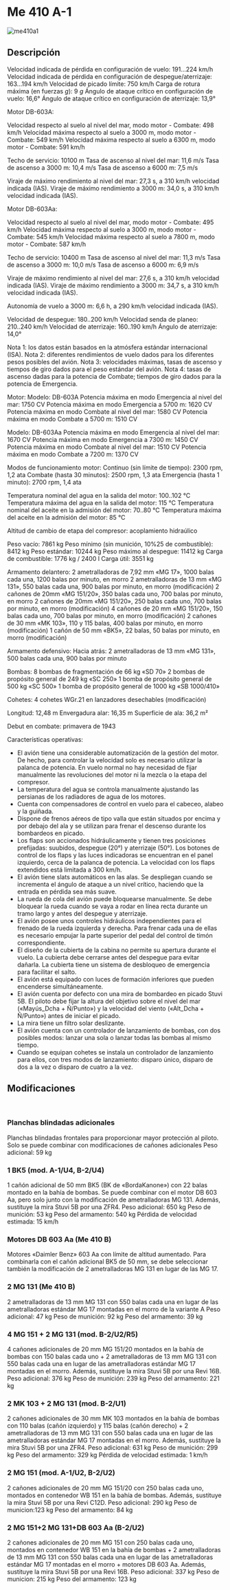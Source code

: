 # Me 410 A-1

![me410a1](../images/me410a1.png)

## Descripción

Velocidad indicada de pérdida en configuración de vuelo: 191...224 km/h
Velocidad indicada de pérdida en configuración de despegue/aterrizaje: 163...194 km/h
Velocidad de picado límite: 750 km/h
Carga de rotura máxima (en fuerzas <i>g</i>): 9 <i>g</i>
Ángulo de ataque crítico en configuración de vuelo: 16,6°
Ángulo de ataque crítico en configuración de aterrizaje: 13,9°

Motor DB-603A:

Velocidad respecto al suelo al nivel del mar, modo motor - Combate:  498 km/h
Velocidad máxima respecto al suelo a 3000 m, modo motor - Combate: 549 km/h
Velocidad máxima respecto al suelo a 6300 m, modo motor - Combate: 591 km/h

Techo de servicio: 10100 m
Tasa de ascenso al nivel del mar: 11,6 m/s
Tasa de ascenso a 3000 m: 10,4 m/s
Tasa de ascenso a 6000 m: 7,5 m/s

Viraje de máximo rendimiento al nivel del mar: 27,3 s, a 310 km/h velocidad indicada (IAS).
Viraje de máximo rendimiento a 3000 m: 34,0 s, a 310 km/h velocidad indicada (IAS).

Motor DB-603Aa:

Velocidad respecto al suelo al nivel del mar, modo motor - Combate:  495 km/h
Velocidad máxima respecto al suelo a 3000 m, modo motor - Combate: 545 km/h
Velocidad máxima respecto al suelo a 7800 m, modo motor - Combate: 587 km/h

Techo de servicio: 10400 m
Tasa de ascenso al nivel del mar: 11,3 m/s
Tasa de ascenso a 3000 m: 10,0 m/s
Tasa de ascenso a 6000 m: 6,9 m/s

Viraje de máximo rendimiento al nivel del mar: 27,6 s, a 310 km/h velocidad indicada (IAS).
Viraje de máximo rendimiento a 3000 m: 34,7 s, a 310 km/h velocidad indicada (IAS).

Autonomía de vuelo a 3000 m: 6,6 h, a 290 km/h velocidad indicada (IAS).

Velocidad de despegue: 180..200 km/h
Velocidad senda de planeo: 210..240 km/h
Velocidad de aterrizaje: 160..190 km/h
Ángulo de aterrizaje: 14,0°

Nota 1: los datos están basados en la atmósfera estándar internacional (ISA).
Nota 2: diferentes rendimientos de vuelo dados para los diferentes pesos posibles del avión.
Nota 3: velocidades máximas, tasas de ascenso y tiempos de giro dados para el peso estándar del avión.
Nota 4: tasas de ascenso dadas para la potencia de Combate; tiempos de giro dados para la potencia de Emergencia.

Motor:
Modelo: DB-603A
Potencia máxima en modo Emergencia al nivel del mar: 1750 CV
Potencia máxima en modo Emergencia a 5700 m: 1620 CV
Potencia máxima en modo Combate al nivel del mar: 1580 CV
Potencia máxima en modo Combate a 5700 m: 1510 CV

Modelo: DB-603Aa
Potencia máxima en modo Emergencia al nivel del mar: 1670 CV
Potencia máxima en modo Emergencia a 7300 m: 1450 CV
Potencia máxima en modo Combate al nivel del mar: 1510 CV
Potencia máxima en modo Combate a 7200 m: 1370 CV

Modos de funcionamiento motor:
Continuo (sin límite de tiempo): 2300 rpm, 1,2 ata
Combate (hasta 30 minutos): 2500 rpm, 1,3 ata
Emergencia (hasta 1 minuto): 2700 rpm, 1,4 ata

Temperatura nominal del agua en la salida del motor: 100..102 °C
Temperatura máxima del agua en la salida del motor: 115 °C
Temperatura nominal del aceite en la admisión del motor: 70..80 °C
Temperatura máxima del aceite en la admisión del motor: 85 °C

Altitud de cambio de etapa del compresor: acoplamiento hidraúlico

Peso vacío: 7861 kg
Peso mínimo (sin munición, 10%25 de combustible): 8412 kg
Peso estándar: 10244 kg
Peso máximo al despegue: 11412 kg
Carga de combustible: 1776 kg / 2400 l
Carga útil: 3551 kg

Armamento delantero:
2 ametralladoras de 7,92 mm «MG 17», 1000 balas cada una, 1200 balas por minuto, en morro
2 ametralladoras de 13 mm «MG 131», 550 balas cada una, 900 balas por minuto, en morro (modificación)
2 cañones de 20mm «MG 151/20», 350 balas cada uno, 700 balas por minuto, en morro
2 cañones de 20mm «MG 151/20», 250 balas cada uno, 700 balas por minuto, en morro (modificación)
4 cañones de 20 mm «MG 151/20», 150 balas cada uno, 700 balas por minuto, en morro (modificación)
2 cañones de 30 mm «MK 103», 110 y 115 balas, 400 balas por minuto, en morro (modificación)
1 cañón de 50 mm «BK5», 22 balas, 50 balas por minuto, en morro (modificación)

Armamento defensivo:
Hacia atrás: 2 ametralladoras de 13 mm «MG 131», 500 balas cada una, 900 balas por minuto

Bombas:
8 bombas de fragmentación de 66 kg «SD 70»
2 bombas de propósito general de 249 kg «SC 250»
1 bomba de propósito general de 500 kg «SC 500»
1 bomba de propósito general de 1000 kg «SB 1000/410»

Cohetes:
4 cohetes WGr.21 en lanzadores desechables (modificación)

Longitud: 12,48 m
Envergadura alar: 16,35 m
Superficie de ala: 36,2 m²

Debut en combate: primavera de 1943

Características operativas:
- El avión tiene una considerable automatización de la gestión del motor. De hecho, para controlar la velocidad solo es necesario utilizar la palanca de potencia. En vuelo normal no hay necesidad de fijar manualmente las revoluciones del motor ni la mezcla o la etapa del compresor.
- La temperatura del agua se controla manualmente ajustando las persianas de los radiadores de agua de los motores.
- Cuenta con compensadores de control en vuelo para el cabeceo, alabeo y la guiñada.
- Dispone de frenos aéreos de tipo valla que están situados por encima y por debajo del ala y se utilizan para frenar el descenso durante los bombardeos en picado.
- Los flaps son accionados hidráulicamente y tienen tres posiciones prefijadas: suubidos, despegue (20°) y aterrizaje (50°). Los botones de control de los flaps y las luces indicadoras se encuentran en el panel izquierdo, cerca de la palanca de potencia. La velocidad con los flaps extendidos está limitada a 300 km/h.
- El avión tiene slats automáticos en las alas. Se despliegan cuando se incrementa el ángulo de ataque a un nivel crítico, haciendo que la entrada en pérdida sea más suave.
- La rueda de cola del avión puede bloquearse manualmente. Se debe bloquear la rueda cuando se vaya a rodar en línea recta durante un tramo largo y antes del despegue y aterrizaje.
- El avión posee unos controles hidráulicos independientes para el frenado de la rueda izquierda y derecha. Para frenar cada una de ellas es necesario empujar la parte superior del pedal del control de timón correspondiente.
- El diseño de la cubierta de la cabina no permite su apertura durante el vuelo. La cubierta debe cerrarse antes del despegue para evitar dañarla. La cubierta tiene un sistema de desbloqueo de emergencia para facilitar el salto.
- El avión está equipado con luces de formación inferiores que pueden encenderse simultáneamente.
- El avión cuenta por defecto con una mira de bombardeo en picado Stuvi 5B. El piloto debe fijar la altura del objetivo sobre el nivel del mar («Mayús_Dcha + Ñ/Punto») y la velocidad del viento («Alt_Dcha + Ñ/Punto») antes de iniciar el picado.
- La mira tiene un filtro solar deslizante.
- El avión cuenta con un controlador de lanzamiento de bombas, con dos posibles modos: lanzar una sola o lanzar todas las bombas al mismo tiempo.
- Cuando se equipan cohetes se instala un controlador de lanzamiento para ellos, con tres modos de lanzamiento: disparo único, disparo de dos a la vez o disparo de cuatro a la vez.

## Modificaciones
﻿

### Planchas blindadas adicionales

Planchas blindadas frontales para proporcionar mayor protección al piloto. Solo se puede combinar con modificaciones de cañones adicionales
Peso adicional: 59 kg﻿

### 1 BK5 (mod. A-1/U4, B-2/U4)

1 cañón adicional de 50 mm BK5  (BK de «BordaKanone») con 22 balas montado en la bahía de bombas. Se puede combinar con el motor DB 603 Aa, pero solo junto con la modificación de ametralladoras MG 131.
Además, sustituye la mira Stuvi 5B por una ZFR4.
Peso adicional: 650 kg
Peso de munición: 53 kg
Peso del armamento: 540 kg
Pérdida de velocidad estimada: 15 km/h﻿

### Motores DB 603 Aa (Me 410 B)

Motores «Daimler Benz» 603 Aa con límite de altitud aumentado. Para combinarla con el cañón adicional BK5 de 50 mm, se debe seleccionar también la modificación de 2 ametralladoras MG 131 en lugar de las MG 17.﻿

### 2 MG 131 (Me 410 B)

2 ametralladoras de 13 mm MG 131 con 550 balas cada una en lugar de las ametralladoras estándar MG 17 montadas en el morro de la variante A
Peso adicional: 47 kg
Peso de munición: 92 kg
Peso del armamento: 39 kg﻿

### 4 MG 151 + 2 MG 131 (mod. B-2/U2/R5)

4 cañones adicionales de 20 mm MG 151/20 montados en la bahía de bombas con 150 balas cada uno + 2 ametralladoras de 13 mm MG 131 con 550 balas cada una en lugar de las ametralladoras estándar MG 17 montadas en el morro.
Además, sustituye la mira Stuvi 5B por una Revi 16B.
Peso adicional: 376 kg
Peso de munición: 239 kg
Peso del armamento: 221 kg﻿

### 2 MK 103 + 2 MG 131 (mod. B-2/U1)

2 cañones adicionales de 30 mm MK 103 montados en la bahía de bombas con 110 balas (cañón izquierdo) y 115 balas (cañón derecho) + 2 ametralladoras de 13 mm MG 131 con 550 balas cada una en lugar de las ametralladoras estándar MG 17 montadas en el morro.
Además, sustituye la mira Stuvi 5B por una ZFR4.
Peso adicional: 631 kg
Peso de munición: 299 kg
Peso del armamento: 329 kg
Pérdida de velocidad estimada: 1 km/h

### 2 MG 151 (mod. A-1/U2, B-2/U2)

2 cañones adicionales de 20 mm MG 151/20 con 250 balas cada uno, montados en contenedor WB 151 en la bahía de bombas.
Además, sustituye la mira Stuvi 5B por una Revi C12D.
Peso adicional: 290 kg
Peso de municion:123 kg
Peso del armamento: 84 kg

### 2 MG 151+2 MG 131+DB 603 Aa (B-2/U2)

2 cañones adicionales de 20 mm MG 151 con 250 balas cada uno, montados en contenedor WB 151 en la bahía de bombas + 2 ametralladoras de 13 mm MG 131 con 550 balas cada una en lugar de las ametralladoras estándar MG 17 montadas en el morro + motores DB 603 Aa.
Además, sustituye la mira Stuvi 5B por una Revi 16B.
Peso adicional: 337 kg
Peso de municion: 215 kg
Peso del armamento: 123 kg